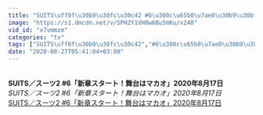 ```yaml
---
title: "SUITS\uff0f\u30b9\u30fc\u30c42 #6\u300c\u65b0\u7ae0\u30b9\u30bf\u30fc\u30c8\uff01\u821e\u53f0\u306f\u30de\u30ab\u30aa\u300d2020\u5e748\u670817\u65e5"
image: "https://s1.dmcdn.net/v/SPHZY1VH0w6Bu5mKu/x240"
vid_id: "x7vmmzm"
categories: "tv"
tags: ["SUITS\uff0f\u30b9\u30fc\u30c42","#6\u300c\u65b0\u7ae0\u30b9\u30bf\u30fc\u30c8\uff01\u821e\u53f0\u306f\u30de\u30ab\u30aa\u300d2020\u5e748\u670817\u65e5",]
date: "2020-08-27T05:41:04+03:00"
---
```

<br><b>SUITS／スーツ2 #6「新章スタート！舞台はマカオ」2020年8月17日</b><br> <i>SUITS／スーツ2 #6「新章スタート！舞台はマカオ」2020年8月17日</i><br> <u>SUITS／スーツ2 #6「新章スタート！舞台はマカオ」2020年8月17日</u>
